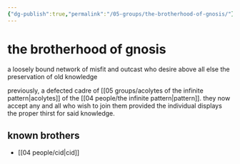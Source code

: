 ```yaml
---
{"dg-publish":true,"permalink":"/05-groups/the-brotherhood-of-gnosis/"}
---
```


# the brotherhood of gnosis

a loosely bound network of misfit and outcast who desire above all else the preservation of old knowledge

previously, a defected cadre of [[05 groups/acolytes of the infinite pattern\|acolytes]] of the [[04 people/the infinite pattern\|pattern]]. they now accept any and all who wish to join them provided the individual displays the proper thirst for said knowledge.

## known brothers
- [[04 people/cid\|cid]]